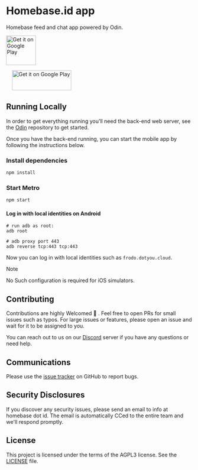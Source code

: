 # Homebase.id app

Homebase feed and chat app powered by Odin.

<a href='https://play.google.com/store/apps/details?id=id.homebase.feed&pcampaignid=web_share'><img alt='Get it on Google Play' src='https://play.google.com/intl/en_us/badges/images/generic/en_badge_web_generic.png' height='80px'/></a>

<p>
&nbsp &nbsp <a href='https://apps.apple.com/in/app/homebase-id/id6468971238'><img alt='Get it on Google Play' src='https://developer.apple.com/news/images/download-on-the-app-store-badge.png' height='54px' width="160px"/></a>
</p>

## Running Locally

In order to get everything running you'll need the back-end web server, see the [Odin](https://github.com/YouFoundation/dotyoucore) repository to get started.

Once you have the back-end running, you can start the mobile app by following the instructions below.

### Install dependencies

```bash
npm install
```

### Start Metro

```bash
npm start
```

#### Log in with local identities on Android

```
# run adb as root:
adb root

# adb proxy port 443
adb reverse tcp:443 tcp:443
```

Now you can log in with local identities such as `frodo.dotyou.cloud`.

> [!Note]
> No Such configuration is required for iOS simulators.

## Contributing

Contributions are highly Welcomed 💙 . Feel free to open PRs for small issues such as typos. For large issues or features, please open an issue and wait for it to be assigned to you.

You can reach out to us on our [Discord](https://id.homebase.id/links) server if you have any questions or need help.

## Communications

Please use the [issue tracker](https://github.com/YouFoundation/feed-mobile-app/issues) on GitHub to report bugs.

## Security Disclosures

If you discover any security issues, please send an email to info at homebase dot id. The email is automatically CCed to the entire team and we'll respond promptly.

## License

This project is licensed under the terms of the AGPL3 license. See the [LICENSE](LICENSE) file.
